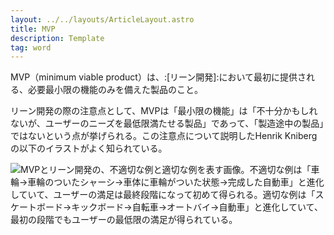 ```yaml
---
layout: ../../layouts/ArticleLayout.astro
title: MVP
description: Template
tag: word
---
```


MVP（minimum viable product）は、:[リーン開発]:において最初に提供される、必要最小限の機能のみを備えた製品のこと。

リーン開発の際の注意点として、MVPは「最小限の機能」は「不十分かもしれないが、ユーザーのニーズを最低限満たせる製品」であって、「製造途中の製品」ではないという点が挙げられる。この注意点について説明したHenrik Knibergの以下のイラストがよく知られている。

![MVPとリーン開発の、不適切な例と適切な例を表す画像。不適切な例は「車輪→車輪のついたシャーシ→車体に車輪がついた状態→完成した自動車」と進化していて、ユーザーの満足は最終段階になって初めて得られる。適切な例は「スケートボード→キックボード→自転車→オートバイ→自動車」と進化していて、最初の段階でもユーザーの最低限の満足が得られている。](/images/mvp/mvp.png)


